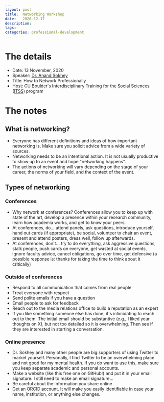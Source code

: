 ```yaml
---
layout: post
title:  Networking Workshop
date:   2020-12-17
description: 
tags: 
categories: professional-development
---
```


# The details
- Date: 13 November, 2020
- Speaker: [Dr. Anand Sokhey](https://sites.google.com/a/colorado.edu/aes/)
- Title: How to Network Professionally
- Host: CU Boulder's Interdisciplinary Training for the Social Sciences ([ITSS](https://www.colorado.edu/cartss/interdisciplinary-training-social-sciences-itss)) program

# The notes

## What is networking?
- Everyone has different definitions and ideas of how important networking is. Make sure you solicit advice from a wide variety of sources.
- Networking needs to be an intentional action. It is not usually productive to show up to an event and hope "networking happens".
- The actions of networking will vary depending on the stage of your career, the norms of your field, and the context of the event.

## Types of networking

### Conferences
- Why network at conferences? Conferences allow you to keep up with state of the art, develop a presence within your research community, learn how academia works, and get to know your peers.
- At conferences, do... attend panels, ask questions, introduce yourself, hand out cards (if appropriate), be social, volunteer to chair an event, present and attend posters, dress well, follow up afterwards.
- At conferences, don't... try to do everything, ask aggressive questions, stalk people, push cards on everyone, get wasted at social events, ignore faculty advice, cancel obligations, go over time, get defensive (a possible response is: thanks for taking the time to think about it critically)

### Outside of conferences
- Respond to all communication that comes from real people
- Treat everyone with respect
- Send polite emails if you have a question
- Email people to ask for feedback
- Reach out to the media relations office to build a reputation as an expert
- If you like something someone else has done, it's intimidating to reach out to them. The initial email should be substantive (e.g., I liked your thoughts on X), but not too detailed so it is overwhelming. Then see if they are interested in starting a conversation.

### Online presence
- Dr. Sokhey and many other people are big supporters of using Twitter to market yourself. Personally, I find Twitter to be an overwhelming place and not good for my mental health. If you do want to use this, make sure you keep separate academic and personal accounts.
- Make a website (like this free one on GitHub!) and put it in your email signature. I still need to make an email signature...
- Be careful about the information you share online
- Get an [ORCID](https://info.orcid.org/what-is-orcid) account. It will make you easily identifiable in case your name, institution, or anything else changes.